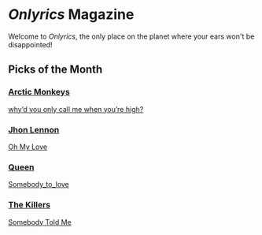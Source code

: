 # _Onlyrics_ Magazine

Welcome to _Onlyrics_, the only place on the planet where your ears won't be disappointed!



## Picks of the Month

### [Arctic Monkeys](/writer/arctic_monkeys.md)

[why’d you only call me when you’re high?](../song/feb/why’d_you_only_call_me.md)

### [Jhon Lennon](writer/john_lennon.md)

[Oh My Love](song/feb/oh_my_love.md)

### [Queen](writer/queen.md) 

[Somebody_to_love](song/feb/Somebody_to_love.md)

### [The Killers](writer/the_killers) 

[Somebody Told Me](song/feb/somebody_told_me.md)
